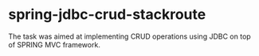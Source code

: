 # spring-jdbc-crud-stackroute

The task was aimed at implementing CRUD operations using JDBC on top of SPRING MVC framework.
